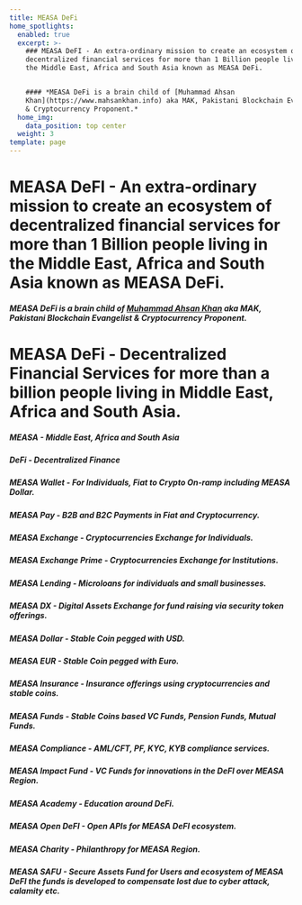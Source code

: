 ```yaml
---
title: MEASA DeFi
home_spotlights:
  enabled: true
  excerpt: >-
    ### MEASA DeFI - An extra-ordinary mission to create an ecosystem of
    decentralized financial services for more than 1 Billion people living in
    the Middle East, Africa and South Asia known as MEASA DeFi.


    #### *MEASA DeFi is a brain child of [Muhammad Ahsan
    Khan](https://www.mahsankhan.info) aka MAK, Pakistani Blockchain Evangelist
    & Cryptocurrency Proponent.*
  home_img:
    data_position: top center
  weight: 3
template: page
---
```

# MEASA DeFI - An extra-ordinary mission to create an ecosystem of decentralized financial services for more than 1 Billion people living in the Middle East, Africa and South Asia known as MEASA DeFi.

#### *MEASA DeFi is a brain child of [Muhammad Ahsan Khan](https://www.mahsankhan.info) aka MAK, Pakistani Blockchain Evangelist & Cryptocurrency Proponent.*

# MEASA DeFi - Decentralized Financial Services for more than a billion people living in Middle East, Africa and South Asia.

##### MEASA - Middle East, Africa and South Asia

##### DeFi - Decentralized Finance

##### MEASA Wallet - For Individuals, Fiat to Crypto On-ramp including MEASA Dollar.

##### MEASA Pay - B2B and B2C Payments in Fiat and Cryptocurrency.

##### MEASA Exchange - Cryptocurrencies Exchange for Individuals.

##### MEASA Exchange Prime - Cryptocurrencies Exchange for Institutions.

##### MEASA Lending - Microloans for individuals and small businesses.

##### MEASA DX - Digital Assets Exchange for fund raising via security token offerings.

##### MEASA Dollar - Stable Coin pegged with USD.

##### MEASA EUR - Stable Coin pegged with Euro.

##### MEASA Insurance - Insurance offerings using cryptocurrencies and stable coins.

##### MEASA Funds - Stable Coins based VC Funds, Pension Funds, Mutual Funds.

##### MEASA Compliance - AML/CFT, PF, KYC, KYB compliance services.

##### MEASA Impact Fund - VC Funds for innovations in the DeFI over MEASA Region.

##### MEASA Academy - Education around DeFi.

##### MEASA Open DeFI - Open APIs for MEASA DeFI ecosystem.

##### MEASA Charity - Philanthropy for MEASA Region.

##### MEASA SAFU - Secure Assets Fund for Users and ecosystem of MEASA DeFI the funds is developed to compensate lost due to cyber attack, calamity etc.
